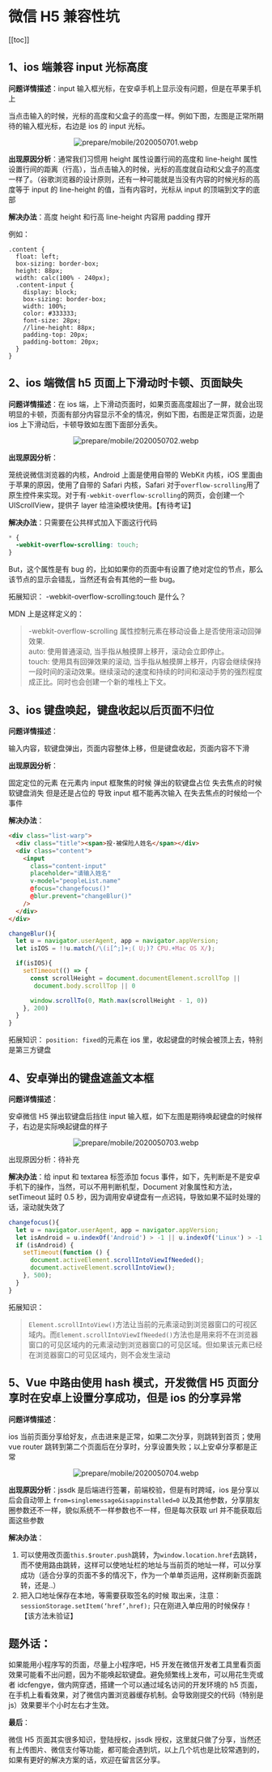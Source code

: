 # 微信 H5 兼容性坑

[[toc]]

## 1、ios 端兼容 input 光标高度

**问题详情描述**：input 输入框光标，在安卓手机上显示没有问题，但是在苹果手机上

当点击输入的时候，光标的高度和父盒子的高度一样。例如下图，左图是正常所期待的输入框光标，右边是 ios 的 input 光标。

<div align="center"><img :src="$withBase('/images/prepare/mobile/2020050701.webp')" alt="prepare/mobile/2020050701.webp"></div>

**出现原因分析**：通常我们习惯用 height 属性设置行间的高度和 line-height 属性设置行间的距离（行高），当点击输入的时候，光标的高度就自动和父盒子的高度一样了。（谷歌浏览器的设计原则，还有一种可能就是当没有内容的时候光标的高度等于 input 的 line-height 的值，当有内容时，光标从 input 的顶端到文字的底部

**解决办法**：高度 height 和行高 line-height 内容用 padding 撑开

例如：

```less
.content {
  float: left;
  box-sizing: border-box;
  height: 88px;
  width: calc(100% - 240px);
  .content-input {
    display: block;
    box-sizing: border-box;
    width: 100%;
    color: #333333;
    font-size: 28px;
    //line-height: 88px;
    padding-top: 20px;
    padding-bottom: 20px;
  }
}
```

## 2、ios 端微信 h5 页面上下滑动时卡顿、页面缺失

**问题详情描述**：在 ios 端，上下滑动页面时，如果页面高度超出了一屏，就会出现明显的卡顿，页面有部分内容显示不全的情况，例如下图，右图是正常页面，边是 ios 上下滑动后，卡顿导致如左图下面部分丢失。

<div align="center"><img :src="$withBase('/images/prepare/mobile/2020050702.webp')" alt="prepare/mobile/2020050702.webp"></div>

**出现原因分析**：

笼统说微信浏览器的内核，Android 上面是使用自带的 WebKit 内核，iOS 里面由于苹果的原因，使用了自带的 Safari 内核，Safari 对于`overflow-scrolling`用了原生控件来实现。对于有`-webkit-overflow-scrolling`的网页，会创建一个 UIScrollView，提供子 layer 给渲染模块使用。【有待考证】

**解决办法**：只需要在公共样式加入下面这行代码

```css
* {
  -webkit-overflow-scrolling: touch;
}
```

But，这个属性是有 bug 的，比如如果你的页面中有设置了绝对定位的节点，那么该节点的显示会错乱，当然还有会有其他的一些 bug。

拓展知识： -webkit-overflow-scrolling:touch 是什么？

MDN 上是这样定义的：

> -webkit-overflow-scrolling 属性控制元素在移动设备上是否使用滚动回弹效果.<br />
> auto: 使用普通滚动, 当手指从触摸屏上移开，滚动会立即停止。<br />
> touch: 使用具有回弹效果的滚动, 当手指从触摸屏上移开，内容会继续保持一段时间的滚动效果。继续滚动的速度和持续的时间和滚动手势的强烈程度成正比。同时也会创建一个新的堆栈上下文。

## 3、ios 键盘唤起，键盘收起以后页面不归位

**问题详情描述**：

输入内容，软键盘弹出，页面内容整体上移，但是键盘收起，页面内容不下滑

**出现原因分析**：

固定定位的元素 在元素内 input 框聚焦的时候 弹出的软键盘占位 失去焦点的时候软键盘消失 但是还是占位的 导致 input 框不能再次输入 在失去焦点的时候给一个事件

**解决办法**：

```html
<div class="list-warp">
  <div class="title"><span>投·被保险人姓名</span></div>
  <div class="content">
    <input
      class="content-input"
      placeholder="请输入姓名"
      v-model="peopleList.name"
      @focus="changefocus()"
      @blur.prevent="changeBlur()"
    />
  </div>
</div>
```

```js
changeBlur(){
  let u = navigator.userAgent, app = navigator.appVersion;
  let isIOS = !!u.match(/\(i[^;]+;( U;)? CPU.+Mac OS X/);

  if(isIOS){
    setTimeout(() => {
      const scrollHeight = document.documentElement.scrollTop ||
       document.body.scrollTop || 0

      window.scrollTo(0, Math.max(scrollHeight - 1, 0))
    }, 200)
  }
}
```

拓展知识： `position: fixed`的元素在 ios 里，收起键盘的时候会被顶上去，特别是第三方键盘

## 4、安卓弹出的键盘遮盖文本框

**问题详情描述**：

安卓微信 H5 弹出软键盘后挡住 input 输入框，如下左图是期待唤起键盘的时候样子，右边是实际唤起键盘的样子

<div align="center"><img :src="$withBase('/images/prepare/mobile/2020050703.webp')" alt="prepare/mobile/2020050703.webp"></div>

出现原因分析：待补充

**解决办法**：给 input 和 textarea 标签添加 focus 事件，如下，先判断是不是安卓手机下的操作，当然，可以不用判断机型，Document 对象属性和方法，setTimeout 延时 0.5 秒，因为调用安卓键盘有一点迟钝，导致如果不延时处理的话，滚动就失效了

```js
changefocus(){
  let u = navigator.userAgent, app = navigator.appVersion;
  let isAndroid = u.indexOf('Android') > -1 || u.indexOf('Linux') > -1;
  if (isAndroid) {
    setTimeout(function () {
      document.activeElement.scrollIntoViewIfNeeded();
      document.activeElement.scrollIntoView();
    }, 500);
  }
}
```

拓展知识：

> `Element.scrollIntoView()`方法让当前的元素滚动到浏览器窗口的可视区域内。而`Element.scrollIntoViewIfNeeded()`方法也是用来将不在浏览器窗口的可见区域内的元素滚动到浏览器窗口的可见区域。但如果该元素已经在浏览器窗口的可见区域内，则不会发生滚动

## 5、Vue 中路由使用 hash 模式，开发微信 H5 页面分享时在安卓上设置分享成功，但是 ios 的分享异常

**问题详情描述**：

ios 当前页面分享给好友，点击进来是正常，如果二次分享，则跳转到首页；使用 vue router 跳转到第二个页面后在分享时，分享设置失败；以上安卓分享都是正常

<div align="center"><img :src="$withBase('/images/prepare/mobile/2020050704.webp')" alt="prepare/mobile/2020050704.webp"></div>

**出现原因分析**：jssdk 是后端进行签署，前端校验，但是有时跨域，ios 是分享以后会自动带上 `from=singlemessage&isappinstalled=0` 以及其他参数，分享朋友圈参数还不一样，貌似系统不一样参数也不一样，但是每次获取 url 并不能获取后面这些参数

**解决办法**：

1. 可以使用改页面`this.$router.push`跳转，为`window.location.href`去跳转，而不使用路由跳转，这样可以使地址栏的地址与当前页的地址一样，可以分享成功（适合分享的页面不多的情况下，作为一个单单页运用，这样刷新页面跳转，还是..）
2. 把入口地址保存在本地，等需要获取签名的时候 取出来，注意：`sessionStorage.setItem(‘href’,href);` 只在刚进入单应用的时候保存！【该方法未验证】

## 题外话：

如果能用小程序写的页面，尽量上小程序吧，H5 开发在微信开发者工具里看页面效果可能看不出问题，因为不能唤起软键盘。避免频繁线上发布，可以用花生壳或者 idcfengye，做内网穿透，搭建一个可以通过域名访问的开发环境的 h5 页面，在手机上看看效果，对了微信内置浏览器缓存机制。会导致刚提交的代码（特别是 js）效果要半个小时左右才生效。

**最后**：

微信 H5 页面其实很多知识，登陆授权，jssdk 授权，这里就只做了分享，当然还有上传图片、微信支付等功能，都可能会遇到坑，以上几个坑也是比较常遇到的，如果有更好的解决方案的话，欢迎在留言区分享。
